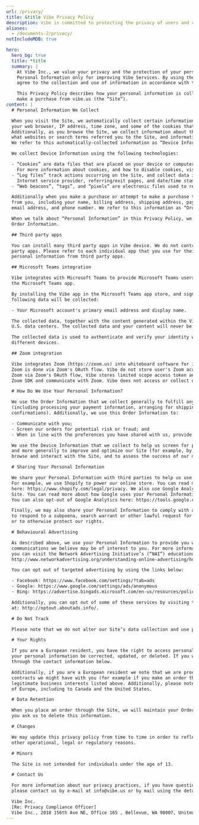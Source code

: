 ```yaml
---
url: /privacy/
title: &title Vibe Privacy Policy
description: Vibe is committed to protecting the privacy of users and customers. Read the Vibe Privacy Policy.
aliases:
  - /documents-2/privacy/
notIncludeMDB: true

hero:
  hero_bg: true
  title: *title
  summary: |
    At Vibe Inc., we value your privacy and the protection of your personal data. We use your
    Personal Information only for improving Vibe Services. By using the Vibe product, you
    agree to the collection and use of information in accordance with this policy.

    This Privacy Policy describes how your personal information is collected, used, and shared when you visit or
    make a purchase from vibe.us (the “Site”).
content: |
  # Personal Information We Collect

  When you visit the Site, we automatically collect certain information about your device, including information about
  your web browser, IP address, time zone, and some of the cookies that are installed on your device.
  Additionally, as you browse the Site, we collect information about the individual web pages or products that you view,
  what websites or search terms referred you to the Site, and information about how you interact with the Site.
  We refer to this automatically-collected information as “Device Information”.

  We collect Device Information using the following technologies:

  - “Cookies” are data files that are placed on your device or computer and often include an anonymous unique identifier.
    For more information about cookies, and how to disable cookies, visit http://www.allaboutcookies.org.
  - “Log files” track actions occurring on the Site, and collect data including your IP address, browser type,
    Internet service provider, referring/exit pages, and date/time stamps.
  - “Web beacons”, “tags”, and “pixels” are electronic files used to record information about how you browse the Site.

  Additionally when you make a purchase or attempt to make a purchase through the Site, we collect certain information
  from you, including your name, billing address, shipping address, payment information (including credit card numbers, etc.),
  email address, and phone number. We refer to this information as “Order Information”.

  When we talk about “Personal Information” in this Privacy Policy, we are talking both about Device Information and
  Order Information.

  ## Third party apps

  You can install many third party apps in Vibe device. We do not control how private information is collected by third
  party apps. Please refer to each individual app that you use for their privacy policy. Vibe does not access or collect
  personal information from third party apps.

  ## Microsoft Teams integration

  Vibe integrates with Microsoft Teams to provide Microsoft Teams users the access to their Vibe boards within
  the Microsoft Teams app.

  By installing the Vibe app in the Microsoft Teams app store, and sign in the Vibe app with your Microsoft account,
  following data will be collected:

  - Your Microsoft account's primary email address and display name.

  The collected data, together with the content generated within the Vibe app, is encrypted and stored in Vibe's
  U.S. data centers. The collected data and your content will never be shared to third-party partners.

  The collected data is used to authenticate and verify your identity when you sign out and sign back in, or sign in using
  different devices.

  ## Zoom integration

  Vibe integrates Zoom (https://zoom.us) into whiteboard software for in app video conferencing experience. Sign in to
  Zoom is done via Zoom's OAuth flow. Vibe do not store user's Zoom account name or password. After users sign in to
  Zoom via Zoom's OAuth flow, Vibe stores limited scope access token and refresh token on the device, in order to setup
  Zoom SDK and communicate with Zoom. Vibe does not access or collect other personal information that Zoom uses.

  # How Do We Use Your Personal Information?

  We use the Order Information that we collect generally to fulfill any orders placed through the Site
  (including processing your payment information, arranging for shipping, and providing you with invoices and/or order
  confirmations). Additionally, we use this Order Information to:

  - Communicate with you;
  - Screen our orders for potential risk or fraud; and
  - When in line with the preferences you have shared with us, provide you with information or advertising relating to our products or services.

  We use the Device Information that we collect to help us screen for potential risk and fraud (in particular, your IP address),
  and more generally to improve and optimize our Site (for example, by generating analytics about how our customers
  browse and interact with the Site, and to assess the success of our marketing and advertising campaigns).

  # Sharing Your Personal Information

  We share your Personal Information with third parties to help us use your Personal Information, as described above.
  For example, we use Shopify to power our online store. You can read more about how Shopify uses your Personal Information
  here: https://www.shopify.com/legal/privacy. We also use Google Analytics to help us understand how our customers use the
  Site. You can read more about how Google uses your Personal Information here: https://www.google.com/intl/en/policies/privacy/.
  You can also opt-out of Google Analytics here: https://tools.google.com/dlpage/gaoptout.

  Finally, we may also share your Personal Information to comply with applicable laws and regulations,
  to respond to a subpoena, search warrant or other lawful request for information we receive,
  or to otherwise protect our rights.

  # Behavioural Advertising

  As described above, we use your Personal Information to provide you with targeted advertisements or marketing
  communications we believe may be of interest to you. For more information about how targeted advertising works,
  you can visit the Network Advertising Initiative’s (“NAI”) educational page at
  http://www.networkadvertising.org/understanding-online-advertising/how-does-it-work.

  You can opt out of targeted advertising by using the links below:

  - Facebook: https://www.facebook.com/settings/?tab=ads
  - Google: https://www.google.com/settings/ads/anonymous
  - Bing: https://advertise.bingads.microsoft.com/en-us/resources/policies/personalized-ads

  Additionally, you can opt out of some of these services by visiting the Digital Advertising Alliance’s opt-out portal
  at: http://optout.aboutads.info/.

  # Do Not Track

  Please note that we do not alter our Site’s data collection and use practices when we see a Do Not Track signal from your browser.

  # Your Rights

  If you are a European resident, you have the right to access personal information we hold about you and to ask that
  your personal information be corrected, updated, or deleted. If you would like to exercise this right, please contact us
  through the contact information below.

  Additionally, if you are a European resident we note that we are processing your information in order to fulfill
  contracts we might have with you (for example if you make an order through the Site), or otherwise to pursue our
  legitimate business interests listed above. Additionally, please note that your information will be transferred outside
  of Europe, including to Canada and the United States.

  # Data Retention

  When you place an order through the Site, we will maintain your Order Information for our records unless and until
  you ask us to delete this information.

  # Changes

  We may update this privacy policy from time to time in order to reflect, for example, changes to our practices or for
  other operational, legal or regulatory reasons.

  # Minors

  The Site is not intended for individuals under the age of 13.

  # Contact Us

  For more information about our privacy practices, if you have questions, or if you would like to make a complaint,
  please contact us by e‑mail at info@vibe.us or by mail using the details provided below:

  Vibe Inc.
  [Re: Privacy Compliance Officer]  
  Vibe Inc., 2018 156th Ave NE, Office 165 , Bellevue, WA 98007, United State
---
```


<Page />

<script setup>
import Page from '/@/views/documents/privacy/Index.vue'
</script>